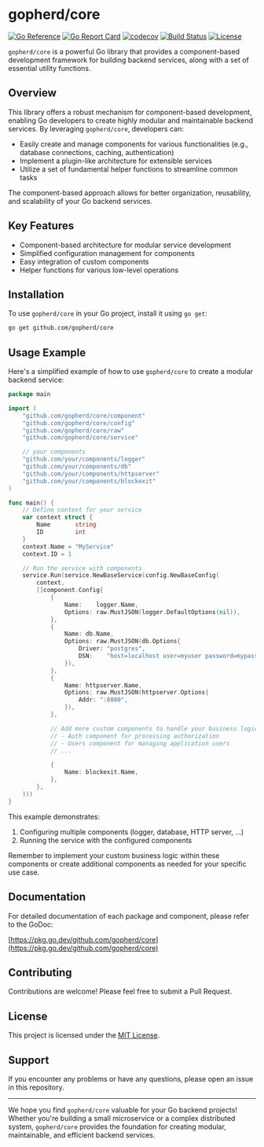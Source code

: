 # gopherd/core

[![Go Reference](https://pkg.go.dev/badge/github.com/gopherd/core.svg)](https://pkg.go.dev/github.com/gopherd/core)
[![Go Report Card](https://goreportcard.com/badge/github.com/gopherd/core)](https://goreportcard.com/report/github.com/gopherd/core)
[![codecov](https://codecov.io/gh/gopherd/core/branch/main/graph/badge.svg)](https://codecov.io/gh/gopherd/core)
[![Build Status](https://github.com/gopherd/core/workflows/Go/badge.svg)](https://github.com/gopherd/core/actions)
[![License](https://img.shields.io/github/license/gopherd/core.svg)](https://github.com/gopherd/core/blob/main/LICENSE)

`gopherd/core` is a powerful Go library that provides a component-based development framework for building backend services, along with a set of essential utility functions.

## Overview

This library offers a robust mechanism for component-based development, enabling Go developers to create highly modular and maintainable backend services. By leveraging `gopherd/core`, developers can:

- Easily create and manage components for various functionalities (e.g., database connections, caching, authentication)
- Implement a plugin-like architecture for extensible services
- Utilize a set of fundamental helper functions to streamline common tasks

The component-based approach allows for better organization, reusability, and scalability of your Go backend services.

## Key Features

- Component-based architecture for modular service development
- Simplified configuration management for components
- Easy integration of custom components
- Helper functions for various low-level operations

## Installation

To use `gopherd/core` in your Go project, install it using `go get`:

```bash
go get github.com/gopherd/core
```

## Usage Example

Here's a simplified example of how to use `gopherd/core` to create a modular backend service:

```go
package main

import (
    "github.com/gopherd/core/component"
    "github.com/gopherd/core/config"
    "github.com/gopherd/core/raw"
    "github.com/gopherd/core/service"

    // your components
    "github.com/your/components/logger"
    "github.com/your/components/db"
    "github.com/your/components/httpserver"
    "github.com/your/components/blockexit"
)

func main() {
    // Define context for your service
    var context struct {
        Name       string
        ID         int
    }
    context.Name = "MyService"
    context.ID = 1

    // Run the service with components
    service.Run(service.NewBaseService(config.NewBaseConfig(
        context,
        []component.Config{
            {
                Name:    logger.Name,
                Options: raw.MustJSON(logger.DefaultOptions(nil)),
            },
            {
                Name: db.Name,
                Options: raw.MustJSON(db.Options{
                    Driver: "postgres",
                    DSN:    "host=localhost user=myuser password=mypassword dbname=mydb sslmode=disable",
                }),
            },
            {
                Name: httpserver.Name,
                Options: raw.MustJSON(httpserver.Options{
                    Addr: ":8080",
                }),
            },

            // Add more custom components to handle your business logic, such as:
            // - Auth component for processing authorization
            // - Users component for managing application users
            // ...

            {
                Name: blockexit.Name,
            },
        },
    )))
}
```

This example demonstrates:

1. Configuring multiple components (logger, database, HTTP server, ...)
2. Running the service with the configured components

Remember to implement your custom business logic within these components or create additional components as needed for your specific use case.

## Documentation

For detailed documentation of each package and component, please refer to the GoDoc:

[https://pkg.go.dev/github.com/gopherd/core](https://pkg.go.dev/github.com/gopherd/core)

## Contributing

Contributions are welcome! Please feel free to submit a Pull Request.

## License

This project is licensed under the [MIT License](LICENSE).

## Support

If you encounter any problems or have any questions, please open an issue in this repository.

---

We hope you find `gopherd/core` valuable for your Go backend projects! Whether you're building a small microservice or a complex distributed system, `gopherd/core` provides the foundation for creating modular, maintainable, and efficient backend services.